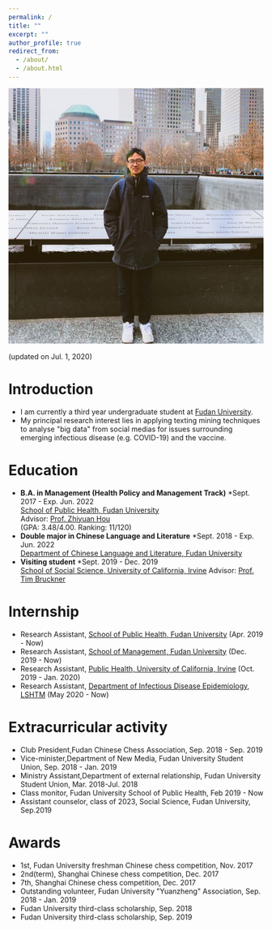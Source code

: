 ```yaml
---
permalink: /
title: ""
excerpt: ""
author_profile: true
redirect_from: 
  - /about/
  - /about.html
---
```


<p align="center">
  <img src="https://raw.githubusercontent.com/cv-xinyuzhou/cv-xinyuzhou.github.io/master/files/XZHOU_.jpg" alt="Photo" style="width: 750px;"/> 
</p>
(updated on Jul. 1, 2020)

# Introduction
* I am currently a third year undergraduate student at [Fudan University](https://www.fudan.edu.cn/en/main.psp).
* My principal research interest lies in applying texting mining techniques to analyse "big data" from social medias for issues surrounding emerging infectious disease (e.g. COVID-19) and the vaccine.

# Education
* **B.A. in Management (Health Policy and Management Track)** *Sept. 2017 - Exp. Jun. 2022<br>
[School of Public Health, Fudan University](http://sph.fudan.edu.cn/)<br>
Advisor: [Prof. Zhiyuan Hou](http://sph.fudan.edu.cn/t/150)<br>
(GPA: 3.48/4.00. Ranking: 11/120)
* **Double major in Chinese Language and Literature** *Sept. 2018 - Exp. Jun. 2022<br>
[Department of Chinese Language and Literature, Fudan University](http://chinese.fudan.edu.cn/_t1959/main.psp)<br>
* **Visiting student** *Sept. 2019 - Dec. 2019<br>
[School of Social Science, University of California, Irvine](https://www.socsci.uci.edu/)
Advisor: [Prof. Tim Bruckner](https://faculty.sites.uci.edu/bruckner/)

# Internship
* Research Assistant, [School of Public Health, Fudan University](http://sph.fudan.edu.cn/) (Apr. 2019 - Now)<br>
* Research Assistant, [School of Management, Fudan University](https://www.fdsm.fudan.edu.cn/en/) (Dec. 2019 - Now)<br>
* Research Assistant, [Public Health, University of California, Irvine](http://publichealth.uci.edu/ph/_home/) (Oct. 2019 - Jan. 2020)<br>
* Research Assistant, [Department of Infectious Disease Epidemiology, LSHTM](https://www.lshtm.ac.uk/research/faculties/eph/ide) (May 2020 - Now)<br>

# Extracurricular activity
* Club President,Fudan Chinese Chess Association, Sep. 2018 - Sep. 2019
* Vice-minister,Department of New Media, Fudan University Student Union, Sep. 2018 - Jan. 2019
* Ministry Assistant,Department of external relationship, Fudan University Student Union, Mar. 2018-Jul. 2018
* Class monitor, Fudan University School of Public Health, Feb 2019 - Now
* Assistant counselor, class of 2023, Social Science, Fudan University, Sep.2019

# Awards
* 1st, Fudan University freshman Chinese chess competition, Nov. 2017
* 2nd(term), Shanghai Chinese chess competition, Dec. 2017
* 7th, Shanghai Chinese chess competition, Dec. 2017
* Outstanding volunteer, Fudan University "Yuanzheng" Association, Sep. 2018 - Jan. 2019
* Fudan University third-class scholarship, Sep. 2018
* Fudan University third-class scholarship, Sep. 2019
